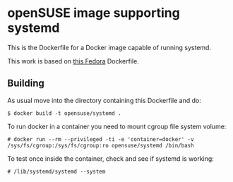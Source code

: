 # openSUSE image supporting systemd

This is the Dockerfile for a Docker image capable of running systemd.

This work is based on [this Fedora](https://github.com/fedora-cloud/Fedora-Dockerfiles/tree/master/systemd/systemd) Dockerfile.

## Building

As usual move into the directory containing this Dockerfile and do:

```
$ docker build -t opensuse/systemd .
```

To run docker in a container you need to mount cgroup file system volume:

```
# docker run --rm --privileged -ti -e 'container=docker' -v
/sys/fs/cgroup:/sys/fs/cgroup:ro opensuse/systemd /bin/bash
```

To test once inside the container, check and see if systemd is working:

```
# /lib/systemd/systemd --system
```
